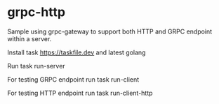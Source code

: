 # grpc-http
Sample using grpc-gateway to support both HTTP and GRPC endpoint within a server.

Install task https://taskfile.dev and latest golang 

Run task run-server

For testing GRPC endpoint run 
task run-client

For testing HTTP endpoint run 
task run-client-http
